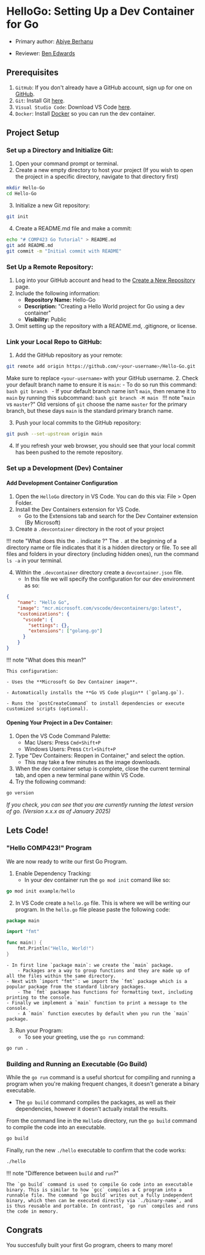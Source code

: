 # HelloGo: Setting Up a Dev Container for Go

* Primary author: [Abiye Berhanu](https://github.com/aberhanu)

* Reviewer: [Ben Edwards](https://github.com/bkedwards)

## Prerequisites
1. `GitHub`: If you don't already have a GitHub account, sign up for one on [GitHub](https://github.com/).
2. `Git`: Install Git [here](https://git-scm.com/book/en/v2/Getting-Started-Installing-Git).
3. `Visual Studio Code`: Download VS Code [here](https://code.visualstudio.com/).
4. `Docker`: Install [Docker](https://www.docker.com/products/docker-desktop/) so you can run the dev container.

## Project Setup
### Set up a Directory and Initialize Git:
1. Open your command prompt or terminal.
2. Create a new empty directory to host your project (If you wish to open the project in a specific directory, navigate to that directory first)
```bash
mkdir Hello-Go
cd Hello-Go
```
3. Initialize a new Git repository:
```bash
git init
```
4. Create a README.md file and make a commit:
```bash
echo "# COMP423 Go Tutorial" > README.md
git add README.md
git commit -m "Initial commit with README"
```
### Set Up a Remote Repository:
1. Log into your GitHub account and head to the [Create a New Repository](https://github.com/new) page.
2. Include the following information:
    - **Repository Name:** Hello-Go
    - **Description:** "Creating a Hello World project for Go using a dev container"
    - **Visibility:** Public
3. Omit setting up the repository with a README.md, .gitignore, or license.
### Link your Local Repo to GitHub:
1. Add the GitHub repository as your remote:
```bash
git remote add origin https://github.com/<your-username>/Hello-Go.git
```
Make sure to replace `<your-username>` with your GitHub username.
2. Check your default branch name to ensure it is `main`:
    - To do so run this command:
        ```bash
            git branch
        ```
        - If your default branch name isn't `main`, then rename it to `main` by running this subcommand:
            ```bash
            git branch -M main
            ```
!!! note "`main` vs `master`?" 
    Old versions of `git` choose the name `master` for the primary branch, but these days `main` is the standard primary branch name.

3. Push your local commits to the GitHub repository:
```bash
git push --set-upstream origin main
```
4. If you refresh your web browser, you should see that your local commit has been pushed to the remote repository.
### Set up a Development (Dev) Container
#### Add Development Container Configuration
1. Open the `HelloGo` directory in VS Code. You can do this via: File > Open Folder.
2. Install the Dev Containers extension for VS Code.
    - Go to the Extensions tab and search for the Dev Container extension (By Microsoft)
3. Create a `.devcontainer` directory in the root of your project

!!! note "What does this the `.` indicate ?" 
    The `.` at the beginning of a directory name or file indicates that it is a hidden directory or file. To see all files and folders in your directory (including hidden ones), run the command `ls -a` in your terminal.

4. Within the `.devcontainer` directory create a `devcontainer.json` file.
    -  In this file we will specify the configuration for our dev environment as so:
```json
{
    "name": "Hello Go",
    "image": "mcr.microsoft.com/vscode/devcontainers/go:latest",
    "customizations": {
      "vscode": {
        "settings": {},
        "extensions": ["golang.go"]
      }
    }
}
```

!!! note "What does this mean?" 

    This configuration: 

    - Uses the **Microsoft Go Dev Container image**.

    - Automatically installs the **Go VS Code plugin** (`golang.go`).

    - Runs the `postCreateCommand` to install dependencies or execute customized scripts (optional).

#### Opening Your Project in a Dev Container:
1. Open the VS Code Command Palette:
    - Mac Users: Press `Cmd+Shift+P`
    - Windows Users: Press `Ctrl+Shift+P`
2. Type "Dev Containers: Reopen in Container," and select the option.
    - This may take a few minutes as the image downloads.
3. When the dev container setup is complete, close the current terminal tab, and open a new terminal pane within VS Code.
4. Try the following command: 
 ```bash
 go version 
 ``` 
*If you check, you can see that you are currently running the latest version of go. (Version x.x.x as of January 2025)*
## Lets Code!
### "Hello COMP423!" Program
We are now ready to write our first Go Program.

1. Enable Dependency Tracking:
    - In your dev container run the `go mod init` comand like so:
```Go
go mod init example/hello
```
2. In VS Code create a `hello.go` file. This is where we will be writing our program. In the `hello.go` file please paste the following code:
```Go
package main

import "fmt"

func main() {
    fmt.Println("Hello, World!")
}
```

    - In first line `package main`: we create the `main` package. 
        - Packages are a way to group functions and they are made up of all the files within the same directory.
    - Next with `import "fmt"`: we import the `fmt` package which is a popular package from the standard library packages. 
        - The `fmt` package has functions for formatting text, including printing to the console. 
    - Finally we implement a `main` function to print a message to the console. 
        - A `main` function executes by default when you run the `main` package.

3. Run your Program:
    * To see your greeting, use the `go run` command:

```sh
go run .
```


### Building and Running an Executable (Go Build) 

While the `go run` command is a useful shortcut for compiling and running a program when you're making frequent changes, it doesn't generate a binary executable.

- The `go build` command compiles the packages, as well as their dependencies, however it doesn't actually install the results.

From the command line in the `HelloGo` directory, run the `go build` command to compile the code into an executable.

```bash
go build
```
Finally, run the new `./hello` executable to confirm that the code works:
```bash
./hello
```

!!! note "Difference between `build` and `run`?" 

    The `go build` command is used to compile Go code into an executable binary. This is similar to how `gcc` compiles a C program into a runnable file. The command `go build` writes out a fully independent binary, which then can be executed directly via `./binary-name`, and is thus reusable and portable. In contrast, `go run` compiles and runs the code in memory. 

## Congrats
You succesfully built your first Go program, cheers to many more!
